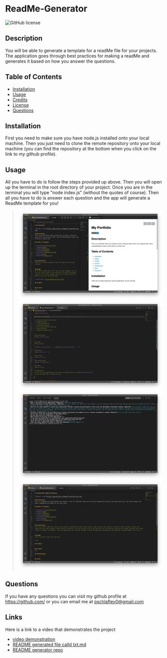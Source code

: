   # ReadMe-Generator

  ![GitHub license](https://img.shields.io/badge/license-MIT-orange.svg)
  
  ## Description
  You will be able to generate a template for a readMe file for your projects. The application goes through best practices for making a readMe and generates it based on how you answer the questions. 

  ## Table of Contents

  * [Installation](#installation)
  * [Usage](#usage)
  * [Credits](#credits)
  * [License](#license)
  * [Questions](#questions)


  ## Installation
  First you need to make sure you have node.js installed onto your local machine. Then you just need to clone the remote repository onto your local machine (you can find the repository at the bottom when you click on the link to my github profile). 
  
  
  ## Usage
  All you have to do is follow the steps provided up above. Then you will open up the terminal in the root directory of your project. Once you are in the terminal you will type "node index.js" (without the quotes of course). Then all you have to do is answer each question and the app will generate a ReadMe template for you! 
  
  >![generated readMe file](./utils/images/example-readme.png)
  ![template literal](./utils/images/generateMarkdown.png)
  ![terminal with questions and answers](./utils/images/terminal.png)
  ![readMe file that application generates](./utils/images/txt-md.png)  

  ## Questions
  If you have any questions you can visit my github profile at <https://github.com/>
  or you can email me at <pschlafley0@gmail.com>

  ## Links
  Here is a link to a video that demonstrates the project 
  * [video demonstration](.https://drive.google.com/file/d/1nkMXS4tP3IdT-JdwtWMxMTYDZRykLlnA/view?usp=sharing)  
  * [README generated file calld txt.md](https://drive.google.com/file/d/1IqhKYMr6JOloqaJwuqD2rux-whz3od9p/view?usp=sharing)
  * [README generator repo](https://github.com/pschlafley/Read.Me-Generator)
